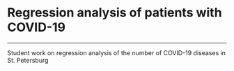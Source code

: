 # Regression analysis of patients with COVID-19
***
Student work on regression analysis of the number of COVID-19 diseases in St. Petersburg
